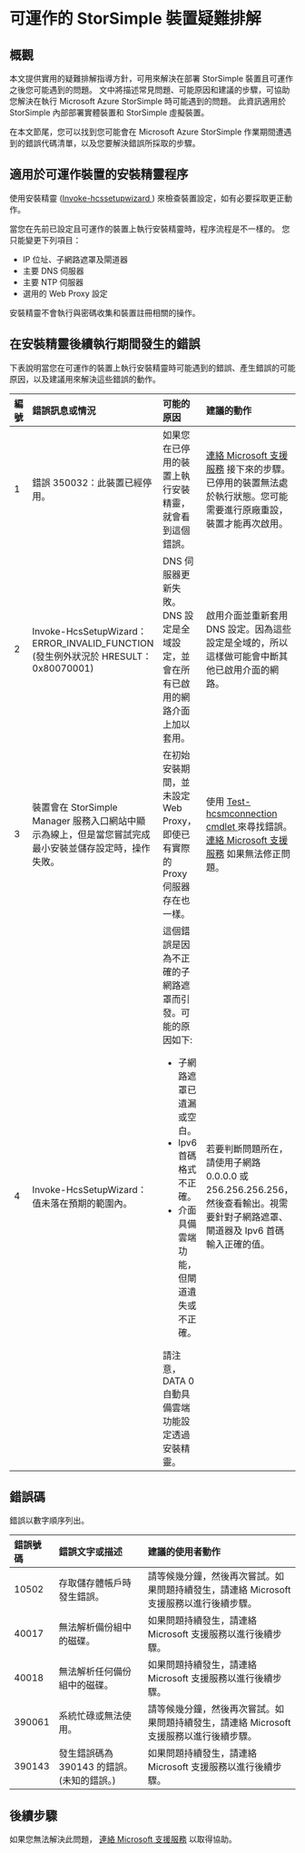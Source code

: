 <properties 
   pageTitle="疑難排解已部署的 StorSimple 裝置 | Microsoft Azure"
   description="描述如何診斷和修正在已部署且可運作的 StorSimple 裝置上所發生的錯誤。"
   services="storsimple"
   documentationCenter="NA"
   authors="SharS"
   manager="carolz"
   editor="" />
<tags 
   ms.service="storsimple"
   ms.devlang="NA"
   ms.topic="article"
   ms.tgt_pltfrm="NA"
   ms.workload="TBD"
   ms.date="08/31/2015"
   ms.author="v-sharos" />


# 可運作的 StorSimple 裝置疑難排解

## 概觀

本文提供實用的疑難排解指導方針，可用來解決在部署 StorSimple 裝置且可運作之後您可能遇到的問題。 文中將描述常見問題、可能原因和建議的步驟，可協助您解決在執行 Microsoft Azure StorSimple 時可能遇到的問題。 此資訊適用於 StorSimple 內部部署實體裝置和 StorSimple 虛擬裝置。

在本文節尾，您可以找到您可能會在 Microsoft Azure StorSimple 作業期間遭遇到的錯誤代碼清單，以及您要解決錯誤所採取的步驟。

## 適用於可運作裝置的安裝精靈程序

使用安裝精靈 ([Invoke-hcssetupwizard ][1]) 來檢查裝置設定，如有必要採取更正動作。

當您在先前已設定且可運作的裝置上執行安裝精靈時，程序流程是不一樣的。 您只能變更下列項目：

- IP 位址、子網路遮罩及閘道器
- 主要 DNS 伺服器
- 主要 NTP 伺服器
- 選用的 Web Proxy 設定

安裝精靈不會執行與密碼收集和裝置註冊相關的操作。

## 在安裝精靈後續執行期間發生的錯誤

下表說明當您在可運作的裝置上執行安裝精靈時可能遇到的錯誤、產生錯誤的可能原因，以及建議用來解決這些錯誤的動作。

| 編號| 錯誤訊息或情況| 可能的原因| 建議的動作|
|:--- |:-------------------------- |:--------------- |:------------------ |
| 1| 錯誤 350032：此裝置已經停用。| 如果您在已停用的裝置上執行安裝精靈，就會看到這個錯誤。| [連絡 Microsoft 支援服務](storsimple-contact-microsoft-support.md) 接下來的步驟。已停用的裝置無法處於執行狀態。您可能需要進行原廠重設，裝置才能再次啟用。|
| 2| Invoke-HcsSetupWizard：ERROR_INVALID_FUNCTION (發生例外狀況於 HRESULT：0x80070001)| DNS 伺服器更新失敗。DNS 設定是全域設定，並會在所有已啟用的網路介面上加以套用。| 啟用介面並重新套用 DNS 設定。因為這些設定是全域的，所以這樣做可能會中斷其他已啟用介面的網路。|
| 3| 裝置會在 StorSimple Manager 服務入口網站中顯示為線上，但是當您嘗試完成最小安裝並儲存設定時，操作失敗。| 在初始安裝期間，並未設定 Web Proxy，即使已有實際的 Proxy 伺服器存在也一樣。| 使用 [Test-hcsmconnection cmdlet ][2] 來尋找錯誤。[連絡 Microsoft 支援服務](storsimple-contact-microsoft-support.md) 如果無法修正問題。|
| 4| Invoke-HcsSetupWizard：值未落在預期的範圍內。| 這個錯誤是因為不正確的子網路遮罩而引發。可能的原因如下: <ul><li> 子網路遮罩已遺漏或空白。</li><li>Ipv6 首碼格式不正確。</li><li>介面具備雲端功能，但閘道遺失或不正確。</li></ul>請注意，DATA 0 自動具備雲端功能設定透過安裝精靈。| 若要判斷問題所在，請使用子網路 0.0.0.0 或 256.256.256.256，然後查看輸出。視需要針對子網路遮罩、閘道器及 Ipv6 首碼輸入正確的值。|

## 錯誤碼

錯誤以數字順序列出。

| 錯誤號碼| 錯誤文字或描述| 建議的使用者動作|
|:---|:---|:---|
| 10502| 存取儲存體帳戶時發生錯誤。| 請等候幾分鐘，然後再次嘗試。如果問題持續發生，請連絡 Microsoft 支援服務以進行後續步驟。|
| 40017| 無法解析備份組中的磁碟。| 如果問題持續發生，請連絡 Microsoft 支援服務以進行後續步驟。|
| 40018| 無法解析任何備份組中的磁碟。| 如果問題持續發生，請連絡 Microsoft 支援服務以進行後續步驟。|
| 390061| 系統忙碌或無法使用。| 請等候幾分鐘，然後再次嘗試。如果問題持續發生，請連絡 Microsoft 支援服務以進行後續步驟。|
| 390143| 發生錯誤碼為 390143 的錯誤。(未知的錯誤。)| 如果問題持續發生，請連絡 Microsoft 支援服務以進行後續步驟。|

## 後續步驟

如果您無法解決此問題， [連絡 Microsoft 支援服務](storsimple-contact-microsoft-support.md) 以取得協助。



[1]: https://technet.microsoft.com/en-us/%5Clibrary/Dn688135(v=WPS.630).aspx 
[2]: https://technet.microsoft.com/en-us/%5Clibrary/Dn715782(v=WPS.630).aspx 

